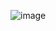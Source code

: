 ![image](https://user-images.githubusercontent.com/93272700/139457810-d89f22ff-c4ca-41f2-8b7b-27c19fc886d2.png)
